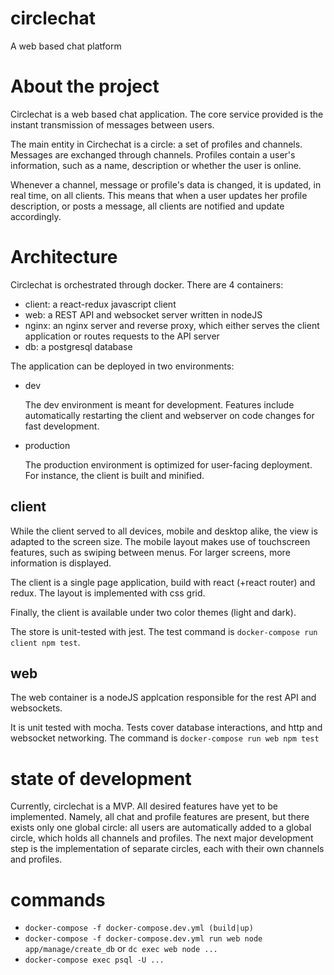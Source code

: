 # circlechat
A web based chat platform

# About the project

Circlechat is a web based chat application. The core service provided is the instant transmission of messages between users.

The main entity in Circhechat is a circle: a set of profiles and channels. Messages are exchanged through channels. Profiles contain a user's information, such as a name, description or whether the user is online.

Whenever a channel, message or profile's data is changed, it is updated, in real time, on all clients. This means that when a user updates her profile description, or posts a message, all clients are notified and update accordingly.

# Architecture

Circlechat is orchestrated through docker. There are 4 containers: 
- client: a react-redux javascript client
- web: a REST API and websocket server written in nodeJS
- nginx: an nginx server and reverse proxy, which either serves the client application or routes requests to the API server
- db: a postgresql database

The application can be deployed in two environments:

- dev

  The dev environment is meant for development. Features include automatically restarting the client and webserver on code changes for fast development.
  
- production

  The production environment is optimized for user-facing deployment. For instance, the client is built and minified.
  
## client

While the client served to all devices, mobile and desktop alike, the view is adapted to the screen size. The mobile layout makes use of touchscreen features, such as swiping between menus. For larger screens, more information is displayed.

The client is a single page application, build with react (+react router) and redux. The layout is implemented with css grid.

Finally, the client is available under two color themes (light and dark).

The store is unit-tested with jest. The test command is `docker-compose run client npm test`.

## web

The web container is a nodeJS applcation responsible for the rest API and websockets.

It is unit tested with mocha. Tests cover database interactions, and http and websocket networking. The command is `docker-compose run web npm test`


# state of development

Currently, circlechat is a MVP. All desired features have yet to be implemented. Namely, all chat and profile features are present, but there exists only one global circle: all users are automatically added to a global circle, which holds all channels and profiles. The next major development step is the implementation of separate circles, each with their own channels and profiles.

# commands

- `docker-compose -f docker-compose.dev.yml (build|up)`
- `docker-compose -f docker-compose.dev.yml run web node app/manage/create_db` or `dc exec web node ...`
- `docker-compose exec psql -U ...`

